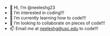 - 👋 Hi, I’m @neeleshg23
- 👀 I’m interested in coding!!!
- 🌱 I’m currently learning how to code!!!
- 💞️ I’m looking to collaborate on pieces of code!!!
- 📫 Email me at neeleshg@usc.edu to code!!!

<!---
neeleshg23/neeleshg23 is a ✨ special ✨ repository because its `README.md` (this file) appears on your GitHub profile.
You can click the Preview link to take a look at your changes.
--->

 


